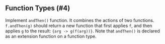 ## Function Types (#4)

Implement `andThen()` function. It combines the actions of two functions.
`f.andThen(g)` should return a new function that first applies `f`, and then 
applies `g` to the result: `{arg -> g(f(arg))}`.
Note that `andThen()` is declared as an extension function on a function type.